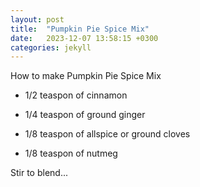 ```yaml
---
layout: post
title:  "Pumpkin Pie Spice Mix"
date:   2023-12-07 13:58:15 +0300
categories: jekyll
---
```


How to make Pumpkin Pie Spice Mix

- 1/2 teaspon of cinnamon

- 1/4 teaspon of ground ginger

- 1/8 teaspon of allspice or ground cloves

- 1/8 teaspon of nutmeg

Stir to blend...
